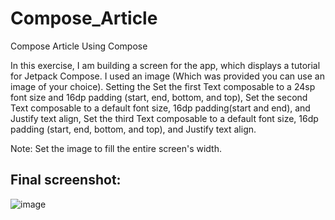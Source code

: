 # Compose_Article
Compose Article Using Compose

In this exercise, I am building a screen for the app, which displays a tutorial for Jetpack Compose. I used an image (Which was provided you can use an image of your choice).
Setting the Set the first Text composable to a 24sp font size and 16dp padding (start, end, bottom, and top), Set the second Text composable to a default font size, 16dp padding(start and end), and Justify text align,
Set the third Text composable to a default font size, 16dp padding (start, end, bottom, and top), and Justify text align.

Note: Set the image to fill the entire screen's width.

## Final screenshot:

![image](https://user-images.githubusercontent.com/62145475/232558869-151a8a1b-5db2-4573-88d4-c92a2ba4fc52.png)
